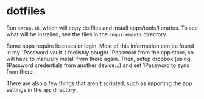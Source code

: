dotfiles
========

Run `setup.sh`, which will copy dotfiles and install apps/tools/libraries. To see what will be installed, see the files in the `requirements` directory.

Some apps require licenses or login. Most of this information can be found in my 1Password vault. I foolishly bought 1Password from the app store, so will have to manually install from there again. Then, setup dropbox (using 1Password credentials from another device...) and set 1Password to sync from there.

There are also a few things that aren't scripted, such as importing the app settings in the `app` directory.

